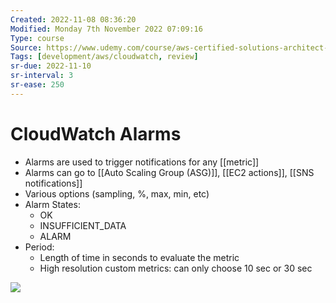 ```yaml
---
Created: 2022-11-08 08:36:20
Modified: Monday 7th November 2022 07:09:16
Type: course
Source: https://www.udemy.com/course/aws-certified-solutions-architect-associate-saa-c01/?xref=E0Aed11STH4LPUQvCz0GJFABTmM=
Tags: [development/aws/cloudwatch, review]
sr-due: 2022-11-10
sr-interval: 3
sr-ease: 250
---
```


# CloudWatch Alarms

- Alarms are used to trigger notifications for any [[metric]]
- Alarms can go to [[Auto Scaling Group (ASG)]], [[EC2 actions]], [[SNS notifications]]
- Various options (sampling, %, max, min, etc)
- Alarm States:
    - OK
    - INSUFFICIENT_DATA
    - ALARM
- Period:
    - Length of time in seconds to evaluate the metric
    - High resolution custom metrics: can only choose 10 sec or 30 sec

![](2020-01-01-13-55-37.png)